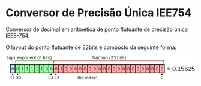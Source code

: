<h1>Conversor de Precisão Única IEE754</h1>

<p>
    Conversor de decimal em aritmética de ponto flutuante de precisão única IEEE-754.
</p>

<p>
    O layout do ponto flutuante de 32bits é composto da seguinte forma:
</p>
<img src="src/img-representando-layout.png">




